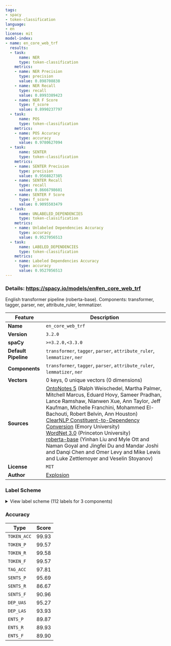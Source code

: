 ```yaml
---
tags:
- spacy
- token-classification
language:
- en
license: mit
model-index:
- name: en_core_web_trf
  results:
  - task:
      name: NER
      type: token-classification
    metrics:
    - name: NER Precision
      type: precision
      value: 0.898708838
    - name: NER Recall
      type: recall
      value: 0.8993389423
    - name: NER F Score
      type: f_score
      value: 0.8990237797
  - task:
      name: POS
      type: token-classification
    metrics:
    - name: POS Accuracy
      type: accuracy
      value: 0.9780627094
  - task:
      name: SENTER
      type: token-classification
    metrics:
    - name: SENTER Precision
      type: precision
      value: 0.9568827385
    - name: SENTER Recall
      type: recall
      value: 0.8666798601
    - name: SENTER F Score
      type: f_score
      value: 0.9095503479
  - task:
      name: UNLABELED_DEPENDENCIES
      type: token-classification
    metrics:
    - name: Unlabeled Dependencies Accuracy
      type: accuracy
      value: 0.9527056513
  - task:
      name: LABELED_DEPENDENCIES
      type: token-classification
    metrics:
    - name: Labeled Dependencies Accuracy
      type: accuracy
      value: 0.9527056513
---
```

### Details: https://spacy.io/models/en#en_core_web_trf

English transformer pipeline (roberta-base). Components: transformer, tagger, parser, ner, attribute_ruler, lemmatizer.

| Feature | Description |
| --- | --- |
| **Name** | `en_core_web_trf` |
| **Version** | `3.2.0` |
| **spaCy** | `>=3.2.0,<3.3.0` |
| **Default Pipeline** | `transformer`, `tagger`, `parser`, `attribute_ruler`, `lemmatizer`, `ner` |
| **Components** | `transformer`, `tagger`, `parser`, `attribute_ruler`, `lemmatizer`, `ner` |
| **Vectors** | 0 keys, 0 unique vectors (0 dimensions) |
| **Sources** | [OntoNotes 5](https://catalog.ldc.upenn.edu/LDC2013T19) (Ralph Weischedel, Martha Palmer, Mitchell Marcus, Eduard Hovy, Sameer Pradhan, Lance Ramshaw, Nianwen Xue, Ann Taylor, Jeff Kaufman, Michelle Franchini, Mohammed El-Bachouti, Robert Belvin, Ann Houston)<br />[ClearNLP Constituent-to-Dependency Conversion](https://github.com/clir/clearnlp-guidelines/blob/master/md/components/dependency_conversion.md) (Emory University)<br />[WordNet 3.0](https://wordnet.princeton.edu/) (Princeton University)<br />[roberta-base](https://github.com/pytorch/fairseq/tree/master/examples/roberta) (Yinhan Liu and Myle Ott and Naman Goyal and Jingfei Du and Mandar Joshi and Danqi Chen and Omer Levy and Mike Lewis and Luke Zettlemoyer and Veselin Stoyanov) |
| **License** | `MIT` |
| **Author** | [Explosion](https://explosion.ai) |

### Label Scheme

<details>

<summary>View label scheme (112 labels for 3 components)</summary>

| Component | Labels |
| --- | --- |
| **`tagger`** | `$`, `''`, `,`, `-LRB-`, `-RRB-`, `.`, `:`, `ADD`, `AFX`, `CC`, `CD`, `DT`, `EX`, `FW`, `HYPH`, `IN`, `JJ`, `JJR`, `JJS`, `LS`, `MD`, `NFP`, `NN`, `NNP`, `NNPS`, `NNS`, `PDT`, `POS`, `PRP`, `PRP$`, `RB`, `RBR`, `RBS`, `RP`, `SYM`, `TO`, `UH`, `VB`, `VBD`, `VBG`, `VBN`, `VBP`, `VBZ`, `WDT`, `WP`, `WP$`, `WRB`, `XX`, ```` |
| **`parser`** | `ROOT`, `acl`, `acomp`, `advcl`, `advmod`, `agent`, `amod`, `appos`, `attr`, `aux`, `auxpass`, `case`, `cc`, `ccomp`, `compound`, `conj`, `csubj`, `csubjpass`, `dative`, `dep`, `det`, `dobj`, `expl`, `intj`, `mark`, `meta`, `neg`, `nmod`, `npadvmod`, `nsubj`, `nsubjpass`, `nummod`, `oprd`, `parataxis`, `pcomp`, `pobj`, `poss`, `preconj`, `predet`, `prep`, `prt`, `punct`, `quantmod`, `relcl`, `xcomp` |
| **`ner`** | `CARDINAL`, `DATE`, `EVENT`, `FAC`, `GPE`, `LANGUAGE`, `LAW`, `LOC`, `MONEY`, `NORP`, `ORDINAL`, `ORG`, `PERCENT`, `PERSON`, `PRODUCT`, `QUANTITY`, `TIME`, `WORK_OF_ART` |

</details>

### Accuracy

| Type | Score |
| --- | --- |
| `TOKEN_ACC` | 99.93 |
| `TOKEN_P` | 99.57 |
| `TOKEN_R` | 99.58 |
| `TOKEN_F` | 99.57 |
| `TAG_ACC` | 97.81 |
| `SENTS_P` | 95.69 |
| `SENTS_R` | 86.67 |
| `SENTS_F` | 90.96 |
| `DEP_UAS` | 95.27 |
| `DEP_LAS` | 93.93 |
| `ENTS_P` | 89.87 |
| `ENTS_R` | 89.93 |
| `ENTS_F` | 89.90 |